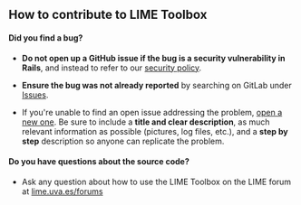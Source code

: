 ## How to contribute to LIME Toolbox

#### **Did you find a bug?**

* **Do not open up a GitHub issue if the bug is a security vulnerability
  in Rails**, and instead to refer to our [security policy](https://rubyonrails.org/security).

* **Ensure the bug was not already reported** by searching on GitLab under [Issues](https://gitlab.npl.co.uk/eco/eo/lime_tbx/-/issues).

* If you're unable to find an open issue addressing the problem, [open a new one](https://gitlab.npl.co.uk/eco/eo/lime_tbx/-/issues/new). Be sure to include a **title and clear description**, as much relevant information as possible (pictures, log files, etc.), and a **step by step** description so anyone can replicate the problem.

#### **Do you have questions about the source code?**

* Ask any question about how to use the LIME Toolbox on the LIME forum at [lime.uva.es/forums](https://lime.uva.es/forums)
